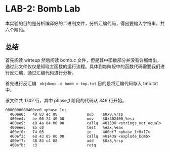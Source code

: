 # LAB-2: Bomb Lab

本实验的目的是分析编译好的二进制文件，分析汇编代码，得出要输入字符串。共六个阶段。

## 总结

首先阅读 wirteup 然后阅读 bomb.c 文件，但是其中函数部分并没有详细给出，通过此文件仅仅是知晓主函数的运行流程。具体到每阶段中的函数代码需要我们进行反汇编，通过汇编代码进行分析。

首先进行反汇编 ` objdump -d bomb > tmp.txt` 目的是将汇编代码存入 tmp.txt 中。

该文件共 1742 行，其中 phase_1 阶段的代码从 346 行开始。


```
0000000000400ee0 <phase_1>:
  400ee0:	48 83 ec 08          	sub    $0x8,%rsp
  400ee4:	be 00 24 40 00       	mov    $0x402400,%esi
  400ee9:	e8 4a 04 00 00       	callq  401338 <strings_not_equal>
  400eee:	85 c0                	test   %eax,%eax
  400ef0:	74 05                	je     400ef7 <phase_1+0x17>
  400ef2:	e8 43 05 00 00       	callq  40143a <explode_bomb>
  400ef7:	48 83 c4 08          	add    $0x8,%rsp
  400efb:	c3                   	retq   
```
